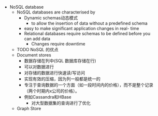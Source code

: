 - NoSQL database
	- NoSQL databases are characterised by
		- Dynamic schemas动态模式
			- to allow the insertion of data without a predefined schema
		- easy to make significant application changes in real- time
		- Relational databases require schemas to be defined before you can add data
			- Changes require downtime
	- TODO NoSQL 的优点
	- Document stores
		- 数据存储在列中(SQL 数据库存储在行)
		- 可以对数据进行
		- 对存储的数据进行快速读/写访问
		- 实现有效的压缩，因为列一般都是统一的
		- 专注于查询数据的一个方面（如一段时间内的价格），而不是整个记录（两个时期内x公司的价格）。
		- 例如Cassandra和HBase
			- 对大型数据集的查询进行了优化
	- Graph Store